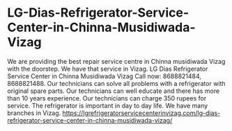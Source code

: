 # LG-Dias-Refrigerator-Service-Center-in-Chinna-Musidiwada-Vizag
We are providing the best repair service centre in Chinna musidiwada Vizag with the doorstep. We have that service in Vizag. LG Dias Refrigerator Service Center in Chinna Musidiwada Vizag Call now: 8688821484, 8688821488. Our technicians can solve all problems with a refrigerator with original spare parts. Our technicians can well educate and there has more than 10 years experience. Our technicians can charge 350 rupees for service. The refrigerator is important in day to day life. We have many branches in Vizag. https://lgrefrigeratorservicecenterinvizag.com/lg-dias-refrigerator-service-center-in-chinna-musidiwada-vizag/
